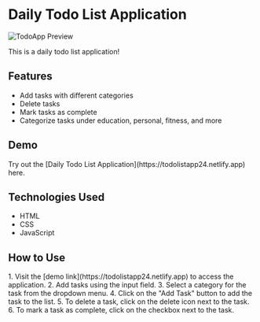 <h1> Daily Todo List Application </h1>

![TodoApp Preview](https://github.com/cdsapp01110/TodoListApp/assets/145883353/a59053bb-6268-401c-a1db-b142baf4c1fc)

This is a daily todo list application!

<h2> Features </h2>
<ul>
<li>Add tasks with different categories</li>
<li> Delete tasks </li>
<li> Mark tasks as complete </li>
<li> Categorize tasks under education, personal, fitness, and more </li>
</ul>


<h2> Demo </h2>
Try out the [Daily Todo List Application](https://todolistapp24.netlify.app) here.

<h2> Technologies Used </h2>
<ul>
<li>HTML</li>
<li>CSS</li>
<li>JavaScript</li>
</ul>


<h2> How to Use </h2>
1. Visit the [demo link](https://todolistapp24.netlify.app) to access the application.
2. Add tasks using the input field.
3. Select a category for the task from the dropdown menu.
4. Click on the "Add Task" button to add the task to the list.
5. To delete a task, click on the delete icon next to the task.
6. To mark a task as complete, click on the checkbox next to the task.
